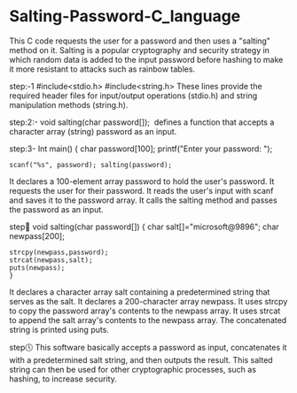 # Salting-Password-C_language
This C code requests the user for a password and then uses a "salting" method on it. Salting is a popular cryptography and security strategy in which random data is added to the input password before hashing to make it more resistant to attacks such as rainbow tables.

step:-1 
#include<stdio.h>
#include<string.h>
These lines provide the required header files for input/output operations (stdio.h) and string manipulation methods (string.h).

step:2:- void salting(char password[]); 
defines a function that accepts a character array (string) password as an input.

step:3-
Int main() { char password[100]; printf("Enter your password: ");

    scanf("%s", password); salting(password);
It declares a 100-element array password to hold the user's password.
It requests the user for their password.
It reads the user's input with scanf and saves it to the password array.
It calls the salting method and passes the password as an input.

step🔢
void salting(char password[])
{ char salt[]="microsoft@9896"; 
char newpass[200];

    strcpy(newpass,password);
    strcat(newpass,salt); 
    puts(newpass);
    }
It declares a character array salt containing a predetermined string that serves as the salt.
It declares a 200-character array newpass.
It uses strcpy to copy the password array's contents to the newpass array.
It uses strcat to append the salt array's contents to the newpass array.
The concatenated string is printed using puts.

step🕔
This software basically accepts a password as input, concatenates it with a predetermined salt string, and then outputs the result.
This salted string can then be used for other cryptographic processes, such as hashing, to increase security.



